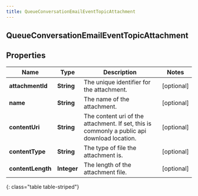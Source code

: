```yaml
---
title: QueueConversationEmailEventTopicAttachment
---
```

## QueueConversationEmailEventTopicAttachment


## Properties

| Name | Type | Description | Notes |
| ------------ | ------------- | ------------- | ------------- |
| **attachmentId** | <!----><!---->**String**<!----> | The unique identifier for the attachment. |  [optional] |
| **name** | <!----><!---->**String**<!----> | The name of the attachment. |  [optional] |
| **contentUri** | <!----><!---->**String**<!----> | The content uri of the attachment. If set, this is commonly a public api download location. |  [optional] |
| **contentType** | <!----><!---->**String**<!----> | The type of file the attachment is. |  [optional] |
| **contentLength** | <!----><!---->**Integer**<!----> | The length of the attachment file. |  [optional] |
{: class="table table-striped"}



